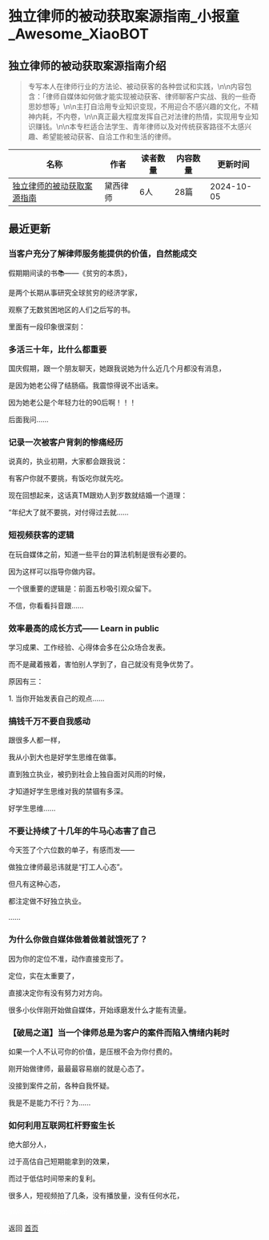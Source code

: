 # 独立律师的被动获取案源指南_小报童_Awesome_XiaoBOT

## 独立律师的被动获取案源指南介绍
> 专写本人在律师行业的方法论、被动获客的各种尝试和实践，\n\n内容包含：「律师自媒体如何做才能实现被动获客、律师聊客户实战、我的一些奇思妙想等」\n\n主打自洽用专业知识变现，不用迎合不感兴趣的文化，不精神内耗，不内卷，\n\n真正最大程度发挥自己对法律的热情，实现用专业知识赚钱。\n\n本专栏适合法学生、青年律师以及对传统获客路径不太感兴趣、希望能被动获客、自洽工作和生活的律师。  
  


|名称|作者|读者数量|内容数量|更新时间|
|---|---|---|---|---|
|[独立律师的被动获取案源指南](https://xiaobot.net/p/DaisyY?refer=0b133df9-27dc-423b-8101-639049001c13)|黛西律师|6人|28篇|2024-10-05|

## 最近更新
### 当客户充分了解律师服务能提供的价值，自然能成交

假期期间读的书📚——《贫穷的本质》，

是两个长期从事研究全球贫穷的经济学家，

观察了无数贫困地区的人们之后写的书。

里面有一段印象很深刻：

### 多活三十年，比什么都重要

国庆假期，跟一个朋友聊天，她跟我说她为什么近几个月都没有消息，

是因为她老公得了结肠癌。我震惊得说不出话来。

因为她老公是个年轻力壮的90后啊！！！

后面我问......

### 记录一次被客户背刺的惨痛经历

说真的，执业初期，大家都会跟我说：

有客户你就不要挑，有饭吃你就先吃。

现在回想起来，这话真TM跟劝人到岁数就结婚一个道理：

“年纪大了就不要挑，对付得过去就......

### 短视频获客的逻辑

在玩自媒体之前，知道一些平台的算法机制是很有必要的。

因为这样可以指导你做内容。

一个很重要的逻辑是：前面五秒吸引观众留下。

不信，你看看抖音跟......

### 效率最高的成长方式—— Learn in public

学习成果、工作经验、心得体会多在公众场合发表。

而不是藏着掖着，害怕别人学到了，自己就没有竞争优势了。

原因有三：

1\. 当你开始发表自己的观点......

### 搞钱千万不要自我感动

跟很多人都一样，

我从小到大也是好学生思维在做事。

直到独立执业，被扔到社会上独自面对风雨的时候，

才知道好学生思维对我的禁锢有多深。

好学生思维......

### 不要让持续了十几年的牛马心态害了自己

今天签了个六位数的单子，有感而发——

做独立律师最忌讳就是“打工人心态”。

但凡有这种心态，

都注定做不好独立执业。

......

### 为什么你做自媒体做着做着就饿死了？

因为你的定位不准，动作直接变形了。

定位，实在太重要了，

直接决定你有没有努力对方向。

很多小伙伴刚开始做自媒体，开始琢磨发什么才能有流量。

### 【破局之道】当一个律师总是为客户的案件而陷入情绪内耗时

如果一个人不认可你的价值，是压根不会为你付费的。

刚开始做律师，最最最容易崩的就是心态了。

没接到案件之前，各种自我怀疑。

我是不是能力不行？为......

### 如何利用互联网杠杆野蛮生长

绝大部分人，

过于高估自己短期能拿到的效果，

而过于低估时间带来的复利。

很多人，短视频拍了几条，没有播放量，没有任何水花，


<a href="https://github.com/Reno9527/awesome-xiaobot" style="color: white; text-decoration: none;">awesome-xiaobot</a>

返回 [首页](../README.md)
